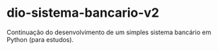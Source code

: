 # dio-sistema-bancario-v2
Continuação do desenvolvimento de um simples sistema bancário em Python (para estudos).
